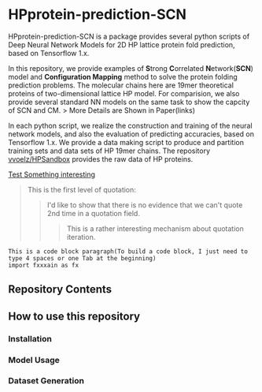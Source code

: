 # HPprotein-prediction-SCN
HPprotein-prediction-SCN is a package provides several python scripts of Deep Neural Network Models for 2D HP lattice protein fold prediction, based on Tensorflow 1.x. 

In this repository, we provide examples of **S**trong **C**orrelated **N**etwork(**SCN**) model and **Configuration Mapping** method to solve the protein folding prediction problems. The molecular chains here are 19mer theoretical proteins of two-dimensional lattice HP model. For comparision, we also provide several standard NN models on the same task to show the capcity of SCN and CM. > More Details are Shown in Paper(links)

In each python script, we realize the construction and training of the neural network models, and also the evaluation of predicting accuracies, based on Tensorflow 1.x.
We provide a data making script to produce and partition training sets and data sets of HP 19mer chains. The repository [vvoelz/HPSandbox](https://github.com/vvoelz/HPSandbox) provides the raw data of HP proteins.


[Test Something interesting](#how-to-use-this-repo)
> This is the first level of quotation:
> > I'd like to show that there is no evidence that we can't quote 2nd time in a quotation field.
> > > This is a rather interesting mechanism about quotation iteration.

    This is a code block paragraph(To build a code block, I just need to type 4 spaces or one Tab at the beginning)
    import fxxxain as fx

## Repository Contents

## How to use this repository

### Installation

### Model Usage

### Dataset Generation

